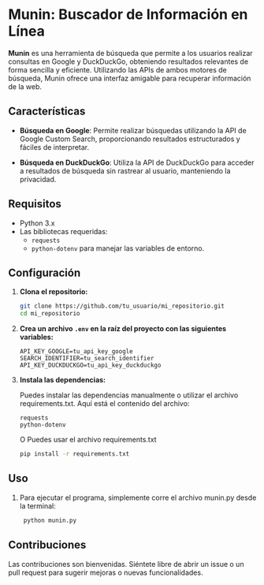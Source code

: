 # Munin: Buscador de Información en Línea

**Munin** es una herramienta de búsqueda que permite a los usuarios realizar consultas en Google y DuckDuckGo, obteniendo resultados relevantes de forma sencilla y eficiente. Utilizando las APIs de ambos motores de búsqueda, Munin ofrece una interfaz amigable para recuperar información de la web.

## Características

- **Búsqueda en Google**: Permite realizar búsquedas utilizando la API de Google Custom Search, proporcionando resultados estructurados y fáciles de interpretar.

- **Búsqueda en DuckDuckGo**: Utiliza la API de DuckDuckGo para acceder a resultados de búsqueda sin rastrear al usuario, manteniendo la privacidad.

## Requisitos

- Python 3.x
- Las bibliotecas requeridas:
  - `requests`
  - `python-dotenv` para manejar las variables de entorno.

## Configuración

1. **Clona el repositorio:**

   ```bash
   git clone https://github.com/tu_usuario/mi_repositorio.git
   cd mi_repositorio
   ```

2. **Crea un archivo `.env` en la raíz del proyecto con las siguientes variables:**

   ```plaintext
   API_KEY_GOOGLE=tu_api_key_google
   SEARCH_IDENTIFIER=tu_search_identifier
   API_KEY_DUCKDUCKGO=tu_api_key_duckduckgo
   ```
3. **Instala las dependencias:**

   Puedes instalar las dependencias manualmente o utilizar el archivo requirements.txt. Aquí está el contenido del archivo:

      ```plaintext
      requests
      python-dotenv
      ```

   O Puedes usar el archivo requirements.txt
  
      ```bash
      pip install -r requirements.txt
      ```
## Uso

1. Para ejecutar el programa, simplemente corre el archivo munin.py desde la terminal:

      ```bash
       python munin.py
      ```

## Contribuciones

Las contribuciones son bienvenidas. Siéntete libre de abrir un issue o un pull request para sugerir mejoras o nuevas funcionalidades.
